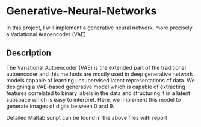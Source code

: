 # Generative-Neural-Networks
 In this project, I will implement a generative neural network, more precisely a Variational Autoencoder (VAE).
 
 ## Description
The Variational Autoencoder (VAE) is the extended part of the
traditional autoencoder and this methods are mostly used in
deep generative network models capable of learning unsupervised
latent representations of data. We designing a VAE-based
generative model which is capable of extracting features correlated
to binary labels in the data and structuring it in a latent
subspace which is easy to interpret. Here, we implement this
model to generate images of digits between 0 and 9.


Detailed Maltab script can be found in the above files with report
